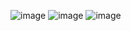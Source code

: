 ![image](https://github.com/Minh-VLUNGIT/3i_sw/assets/83760061/e0755887-81d6-4e05-b34b-e41161f86f8f)
![image](https://github.com/Minh-VLUNGIT/3i_sw/assets/83760061/f410c739-64e8-49bb-8549-16c64b5aa88d)
![image](https://github.com/Minh-VLUNGIT/3i_sw/assets/83760061/cffb7a93-e378-4104-8b62-b20fa8478de0)
